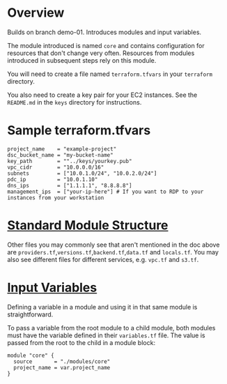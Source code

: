 # Overview

Builds on branch demo-01. Introduces modules and input variables.

The module introduced is named `core` and contains configuration for resources that don't change very often. Resources from modules introduced in subsequent steps rely on this module.

You will need to create a file named `terraform.tfvars` in your `terraform` directory.

You also need to create a key pair for your EC2 instances. See the `README.md` in the `keys` directory for instructions.

# Sample terraform.tfvars

```
project_name    = "example-project"
dsc_bucket_name = "my-bucket-name"
key_path        = ""../keys/yourkey.pub"
vpc_cidr        = "10.0.0.0/16"
subnets         = ["10.0.1.0/24", "10.0.2.0/24"]
pdc_ip          = "10.0.1.10"
dns_ips         = ["1.1.1.1", "8.8.8.8"]
management_ips  = ["your-ip-here"] # If you want to RDP to your instances from your workstation
```

# [Standard Module Structure](https://www.terraform.io/language/modules/develop/structure)

Other files you may commonly see that aren't mentioned in the doc above are `providers.tf`,`versions.tf`,`backend.tf`,`data.tf` and `locals.tf`. You may also see different files for different services, e.g. `vpc.tf` and `s3.tf`.

# [Input Variables](https://www.terraform.io/language/values/variables)

Defining a variable in a module and using it in that same module is straightforward.

To pass a variable from the root module to a child module, both modules must have the variable defined in their `variables.tf` file. The value is passed from the root to the child in a module block:

```
module "core" {
  source       = "./modules/core"
  project_name = var.project_name
}
```
